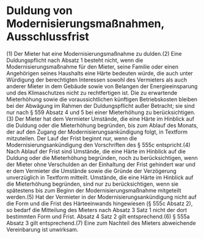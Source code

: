 # Duldung von Modernisierungsmaßnahmen, Ausschlussfrist

(1) Der Mieter hat eine Modernisierungsmaßnahme zu dulden.(2) Eine Duldungspflicht nach Absatz 1 besteht nicht, wenn die Modernisierungsmaßnahme für den Mieter, seine Familie oder einen Angehörigen seines Haushalts eine Härte bedeuten würde, die auch unter Würdigung der berechtigten Interessen sowohl des Vermieters als auch anderer Mieter in dem Gebäude sowie von Belangen der Energieeinsparung und des Klimaschutzes nicht zu rechtfertigen ist. Die zu erwartende Mieterhöhung sowie die voraussichtlichen künftigen Betriebskosten bleiben bei der Abwägung im Rahmen der Duldungspflicht außer Betracht; sie sind nur nach § 559 Absatz 4 und 5 bei einer Mieterhöhung zu berücksichtigen.(3) Der Mieter hat dem Vermieter Umstände, die eine Härte im Hinblick auf die Duldung oder die Mieterhöhung begründen, bis zum Ablauf des Monats, der auf den Zugang der Modernisierungsankündigung folgt, in Textform mitzuteilen. Der Lauf der Frist beginnt nur, wenn die Modernisierungsankündigung den Vorschriften des § 555c entspricht.(4) Nach Ablauf der Frist sind Umstände, die eine Härte im Hinblick auf die Duldung oder die Mieterhöhung begründen, noch zu berücksichtigen, wenn der Mieter ohne Verschulden an der Einhaltung der Frist gehindert war und er dem Vermieter die Umstände sowie die Gründe der Verzögerung unverzüglich in Textform mitteilt. Umstände, die eine Härte im Hinblick auf die Mieterhöhung begründen, sind nur zu berücksichtigen, wenn sie spätestens bis zum Beginn der Modernisierungsmaßnahme mitgeteilt werden.(5) Hat der Vermieter in der Modernisierungsankündigung nicht auf die Form und die Frist des Härteeinwands hingewiesen (§ 555c Absatz 2), so bedarf die Mitteilung des Mieters nach Absatz 3 Satz 1 nicht der dort bestimmten Form und Frist. Absatz 4 Satz 2 gilt entsprechend.(6) § 555a Absatz 3 gilt entsprechend.(7) Eine zum Nachteil des Mieters abweichende Vereinbarung ist unwirksam. 

